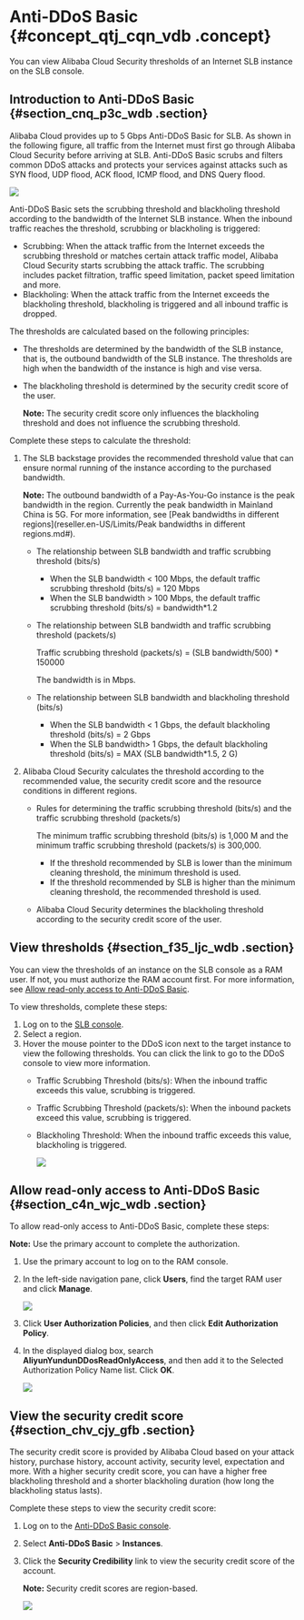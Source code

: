 # Anti-DDoS Basic {#concept_qtj_cqn_vdb .concept}

You can view Alibaba Cloud Security thresholds of an Internet SLB instance on the SLB console.

## Introduction to Anti-DDoS Basic {#section_cnq_p3c_wdb .section}

Alibaba Cloud provides up to 5 Gbps Anti-DDoS Basic for SLB. As shown in the following figure, all traffic from the Internet must first go through Alibaba Cloud Security before arriving at SLB. Anti-DDoS Basic scrubs and filters common DDoS attacks and protects your services against attacks such as SYN flood, UDP flood, ACK flood, ICMP flood, and DNS Query flood.

![](../DNSLB11827830/images/2870_en-US.jpeg)

Anti-DDoS Basic sets the scrubbing threshold and blackholing threshold according to the bandwidth of the Internet SLB instance. When the inbound traffic reaches the threshold, scrubbing or blackholing is triggered:

-   Scrubbing: When the attack traffic from the Internet exceeds the scrubbing threshold or matches certain attack traffic model, Alibaba Cloud Security starts scrubbing the attack traffic. The scrubbing includes packet filtration, traffic speed limitation, packet speed limitation and more.
-   Blackholing: When the attack traffic from the Internet exceeds the blackholing threshold, blackholing is triggered and all inbound traffic is dropped.

The thresholds are calculated based on the following principles:

-   The thresholds are determined by the bandwidth of the SLB instance, that is, the outbound bandwidth of the SLB instance. The thresholds are high when the bandwidth of the instance is high and vise versa.
-   The blackholing threshold is determined by the security credit score of the user.

    **Note:** The security credit score only influences the blackholing threshold and does not influence the scrubbing threshold.


Complete these steps to calculate the threshold:

1.  The SLB backstage provides the recommended threshold value that can ensure normal running of the instance according to the purchased bandwidth.

    **Note:** The outbound bandwidth of a Pay-As-You-Go instance is the peak bandwidth in the region. Currently the peak bandwidth in Mainland China is 5G. For more information, see [Peak bandwidths in different regions](reseller.en-US/Limits/Peak bandwidths in different regions.md#).

    -   The relationship between SLB bandwidth and traffic scrubbing threshold \(bits/s\)
        -   When the SLB bandwidth < 100 Mbps, the default traffic scrubbing threshold \(bits/s\) = 120 Mbps
        -   When the SLB bandwidth \> 100 Mbps, the default traffic scrubbing threshold \(bits/s\) = bandwidth\*1.2
    -   The relationship between SLB bandwidth and traffic scrubbing threshold \(packets/s\)

        Traffic scrubbing threshold \(packets/s\) = \(SLB bandwidth/500\) \* 150000

        The bandwidth is in Mbps.

    -   The relationship between SLB bandwidth and blackholing threshold \(bits/s\)
        -   When the SLB bandwidth < 1 Gbps, the default blackholing threshold \(bits/s\) = 2 Gbps
        -   When the SLB bandwidth\> 1 Gbps, the default blackholing threshold \(bits/s\) = MAX \(SLB bandwidth\*1.5, 2 G\)
2.  Alibaba Cloud Security calculates the threshold according to the recommended value, the security credit score and the resource conditions in different regions.
    -   Rules for determining the traffic scrubbing threshold \(bits/s\) and the traffic scrubbing threshold \(packets/s\)

        The minimum traffic scrubbing threshold \(bits/s\) is 1,000 M and the minimum traffic scrubbing threshold \(packets/s\) is 300,000.

        -   If the threshold recommended by SLB is lower than the minimum cleaning threshold, the minimum threshold is used.
        -   If the threshold recommended by SLB is higher than the minimum cleaning threshold, the recommended threshold is used.
    -   Alibaba Cloud Security determines the blackholing threshold according to the security credit score of the user.

## View thresholds {#section_f35_ljc_wdb .section}

You can view the thresholds of an instance on the SLB console as a RAM user. If not, you must authorize the RAM account first. For more information, see [Allow read-only access to Anti-DDoS Basic](#section_c4n_wjc_wdb).

To view thresholds, complete these steps:

1.  Log on to the [SLB console](https://partners-intl.aliyun.com/login-required#/slb).
2.  Select a region.
3.  Hover the mouse pointer to the DDoS icon next to the target instance to view the following thresholds. You can click the link to go to the DDoS console to view more information.
    -   Traffic Scrubbing Threshold \(bits/s\): When the inbound traffic exceeds this value, scrubbing is triggered.
    -   Traffic Scrubbing Threshold \(packets/s\): When the inbound packets exceed this value, scrubbing is triggered.
    -   Blackholing Threshold: When the inbound traffic exceeds this value, blackholing is triggered.

        ![](http://static-aliyun-doc.oss-cn-hangzhou.aliyuncs.com/assets/img/15694/15452113687339_en-US.png)


## Allow read-only access to Anti-DDoS Basic {#section_c4n_wjc_wdb .section}

To allow read-only access to Anti-DDoS Basic, complete these steps:

**Note:** Use the primary account to complete the authorization.

1.  Use the primary account to log on to the RAM console.
2.  In the left-side navigation pane, click **Users**, find the target RAM user and click **Manage**.

    ![](http://static-aliyun-doc.oss-cn-hangzhou.aliyuncs.com/assets/img/4157/15452113692872_en-US.png)

3.  Click **User Authorization Policies**, and then click **Edit Authorization Policy**.
4.  In the displayed dialog box, search **AliyunYundunDDosReadOnlyAccess**, and then add it to the Selected Authorization Policy Name list. Click **OK**.

    ![](http://static-aliyun-doc.oss-cn-hangzhou.aliyuncs.com/assets/img/4157/15452113692873_en-US.png)


## View the security credit score {#section_chv_cjy_gfb .section}

The security credit score is provided by Alibaba Cloud based on your attack history, purchase history, account activity, security level, expectation and more. With a higher security credit score, you can have a higher free blackholing threshold and a shorter blackholing duration \(how long the blackholing status lasts\).

Complete these steps to view the security credit score:

1.  Log on to the [Anti-DDoS Basic console](https://partners-intl.console.aliyun.com/?p=ddosnext#/instance).
2.  Select **Anti-DDoS Basic** \> **Instances**.
3.  Click the **Security Credibility** link to view the security credit score of the account.

    **Note:** Security credit scores are region-based.

    ![](http://static-aliyun-doc.oss-cn-hangzhou.aliyuncs.com/assets/img/15694/154521136912959_en-US.png)


